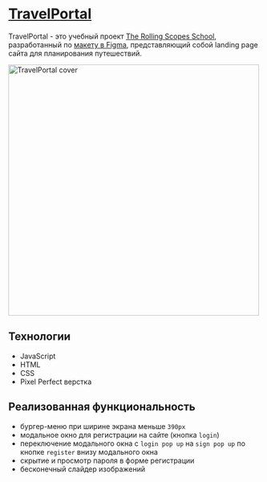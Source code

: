 # [TravelPortal](https://wee-owl.github.io/TravelPortal/)  

TravelPortal - это учебный проект [The Rolling Scopes School](https://rs.school/), разработанный по [макету в Figma](https://www.figma.com/design/a3edZSiJSC2L2Ln9DQBdag/Travel-(Copy)?m=auto&t=QdG6IS7IVFSjNPFQ-6), представляющий собой landing page сайта для планирования путешествий.  

<img src="https://github.com/wee-owl/TravelPortal/assets/95621680/d01f3196-e33a-4eff-8b0b-8238d329d348" width="500" height="" alt="TravelPortal cover">  

## Технологии
- JavaScript
- HTML
- CSS
- Pixel Perfect верстка

## Реализованная функциональность
- бургер-меню при ширине экрана меньше `390px`
- модальное окно для регистрации на сайте (кнопка `login`)
- переключение модального окна с `login pop up` на `sign pop up` по кнопке `register` внизу модального окна
- скрытие и просмотр пароля в форме регистрации
- бесконечный слайдер изображений
